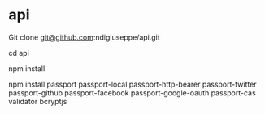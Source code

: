 # api

Git clone git@github.com:ndigiuseppe/api.git

cd api

npm install

npm install passport passport-local passport-http-bearer passport-twitter passport-github passport-facebook passport-google-oauth passport-cas validator bcryptjs

